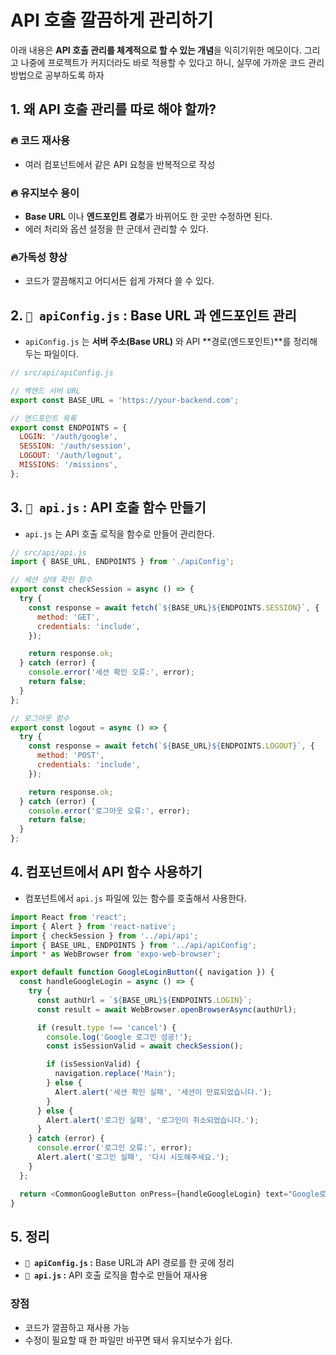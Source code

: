 API 호출 깔끔하게 관리하기
===
아래 내용은 **API 호출 관리를 체계적으로 할 수 있는 개념**을 익히기위한 메모이다. 그리고 나중에 프로젝트가 커지더라도 바로 적용할 수 있다고 하니, 실무에 가까운 코드 관리 방법으로 공부하도록 하자


## 1. 왜 API 호출 관리를 따로 해야 할까?

### 🔥 코드 재사용
- 여러 컴포넌트에서 같은 API 요청을 반복적으로 작성

### 🔥 유지보수 용이
- **Base URL** 이나 **엔드포인트 경로**가 바뀌어도 한 곳만 수정하면 된다. 
- 에러 처리와 옵션 설정을 한 군데서 관리할 수 있다.

### 🔥가독성 향상
- 코드가 깔끔해지고 어디서든 쉽게 가져다 쓸 수 있다.

## 2. `📌 apiConfig.js` : Base URL 과 엔드포인트 관리
- `apiConfig.js` 는 **서버 주소(Base URL)** 와 API **경로(엔드포인트)**를 정리해 두는 파일이다. 

```js
// src/api/apiConfig.js

// 백엔드 서버 URL
export const BASE_URL = 'https://your-backend.com';

// 엔드포인트 목록
export const ENDPOINTS = {
  LOGIN: '/auth/google',
  SESSION: '/auth/session',
  LOGOUT: '/auth/logout',
  MISSIONS: '/missions',
};
```

## 3. `📌 api.js` : API 호출 함수 만들기
- `api.js` 는 API 호출 로직을 함수로 만들어 관리한다.

```js
// src/api/api.js
import { BASE_URL, ENDPOINTS } from './apiConfig';

// 세션 상태 확인 함수
export const checkSession = async () => {
  try {
    const response = await fetch(`${BASE_URL}${ENDPOINTS.SESSION}`, {
      method: 'GET',
      credentials: 'include',
    });

    return response.ok;
  } catch (error) {
    console.error('세션 확인 오류:', error);
    return false;
  }
};

// 로그아웃 함수
export const logout = async () => {
  try {
    const response = await fetch(`${BASE_URL}${ENDPOINTS.LOGOUT}`, {
      method: 'POST',
      credentials: 'include',
    });

    return response.ok;
  } catch (error) {
    console.error('로그아웃 오류:', error);
    return false;
  }
};
```

## 4. 컴포넌트에서 API 함수 사용하기
- 컴포넌트에서 `api.js` 파일에 있는 함수를 호출해서 사용한다.

```js
import React from 'react';
import { Alert } from 'react-native';
import { checkSession } from '../api/api';
import { BASE_URL, ENDPOINTS } from '../api/apiConfig';
import * as WebBrowser from 'expo-web-browser';

export default function GoogleLoginButton({ navigation }) {
  const handleGoogleLogin = async () => {
    try {
      const authUrl = `${BASE_URL}${ENDPOINTS.LOGIN}`;
      const result = await WebBrowser.openBrowserAsync(authUrl);

      if (result.type !== 'cancel') {
        console.log('Google 로그인 성공!');
        const isSessionValid = await checkSession();

        if (isSessionValid) {
          navigation.replace('Main');
        } else {
          Alert.alert('세션 확인 실패', '세션이 만료되었습니다.');
        }
      } else {
        Alert.alert('로그인 실패', '로그인이 취소되었습니다.');
      }
    } catch (error) {
      console.error('로그인 오류:', error);
      Alert.alert('로그인 실패', '다시 시도해주세요.');
    }
  };

  return <CommonGoogleButton onPress={handleGoogleLogin} text="Google로 로그인" />;
}

```

## 5. 정리
- **`📌 apiConfig.js` :** Base URL과 API 경로를 한 곳에 정리
- **`📌 api.js` :** API 호출 로직을 함수로 만들어 재사용

### 장점
- 코드가 깔끔하고 재사용 가능
- 수정이 필요할 때 한 파일만 바꾸면 돼서 유지보수가 쉽다.
